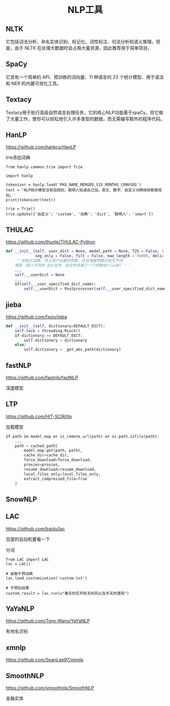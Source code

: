 <h1 style="text-align:center">NLP工具</h1>

## NLTK

它包括词法分析、命名实体识别、标记化、词性标注、句法分析和语义推理。但是，由于 NLTK 在处理大数据时会占用大量资源，因此推荐用于简单项目。

## SpaCy

它具有一个简单的 API、预训练的词向量、11 种语言的 23 个统计模型、用于语法和 NER 的内置可视化工具。

## Textacy

Textacy用于执行高级自然语言处理任务，它的核心NLP功能基于spaCy，但它做了大量工作，使你可以轻松地引入许多类型的数据，而无需编写额外的程序代码。

## HanLP

https://github.com/hankcs/HanLP

trie添加词典

```
from hanlp.common.trie import Trie

import hanlp

tokenizer = hanlp.load('PKU_NAME_MERGED_SIX_MONTHS_CONVSEG')
text = 'NLP统计模型没有加规则，聪明人知道自己加。英文、数字、自定义词典统统都是规则。'
print(tokenizer(text))

trie = Trie()
trie.update({'自定义': 'custom', '词典': 'dict', '聪明人': 'smart'})
```

## THULAC

https://github.com/thunlp/THULAC-Python

```python
def __init__(self, user_dict = None, model_path = None, T2S = False, \
             seg_only = False, filt = False, max_length = 50000, deli='_', rm_space=False):
    '''初始化函数，传入用户设置的参数，并且根据参数初始化不同
    模型（调入不同的.dat文件，该文件存储了一个双数组trie树）'''
    ...
    self.__userDict = None
    ...
    if(self.__user_specified_dict_name):
        self.__userDict = Postprocesser(self.__user_specified_dict_name, "uw", True)
```

## jieba

https://github.com/fxsjy/jieba

```python
def __init__(self, dictionary=DEFAULT_DICT):
    self.lock = threading.RLock()
    if dictionary == DEFAULT_DICT:
        self.dictionary = dictionary
    else:
        self.dictionary = _get_abs_path(dictionary)
```

## fastNLP

https://github.com/fastnlp/fastNLP

深度模型

## LTP

https://github.com/HIT-SCIR/ltp

加载模型

```python
if path in model_map or is_remote_url(path) or os.path.isfile(path):
    ...
    path = cached_path(
        model_map.get(path, path),
        cache_dir=cache_dir,
        force_download=force_download,
        proxies=proxies,
        resume_download=resume_download,
        local_files_only=local_files_only,
        extract_compressed_file=True
    )
```

## SnowNLP

## LAC

https://github.com/baidu/lac

百度的自动机要看一下

分词

```
from LAC import LAC
lac = LAC()

# 装载干预词典
lac.load_customization('custom.txt')

# 干预后结果
custom_result = lac.run(u"春天的花开秋天的风以及冬天的落阳")
```

## YaYaNLP

https://github.com/Tony-Wang/YaYaNLP

有地名识别

## xmnlp

https://github.com/SeanLee97/xmnlp

## SmoothNLP

https://github.com/smoothnlp/SmoothNLP

金融实体
